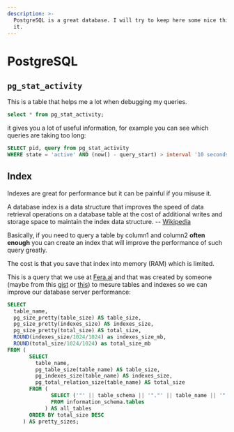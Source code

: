 ```yaml
---
description: >-
  PostgreSQL is a great database. I will try to keep here some nice things about
  it.
---
```


# PostgreSQL

## `pg_stat_activity`

This is a table that helps me a lot when debugging my queries.

```sql
select * from pg_stat_activity;
```

it gives you a lot of useful information, for example you can see which queries are taking too long:

```sql
SELECT pid, query from pg_stat_activity
WHERE state = 'active' AND (now() - query_start) > interval '10 seconds';
```

## Index

Indexes are great for performance but it can be painful if you misuse it.

A database index is a data structure that improves the speed of data retrieval operations on a database table at the cost of additional writes and storage space to maintain the index data structure. -- [Wikipedia](https://en.wikipedia.org/wiki/Database_index)

Basically, if you need to query a table by column1 and column2 **often enough** you can create an  index that will improve the performance of such query greatly.

The cost is that you save that index into memory \(RAM\) which is limited.

This is a query that we use at [Fera.ai](https://www.fera.ai/) and that was created by someone \(maybe from this [gist](https://gist.github.com/izbor/8b4a91a23008bae1488ebde23f6a1911) or [this](https://gist.github.com/jayelkaake/efe336b613657c20f47a7fd4879d73cc)\) to mesure tables and indexes so we can improve our database server performance:

```sql
SELECT
  table_name,
  pg_size_pretty(table_size) AS table_size,
  pg_size_pretty(indexes_size) AS indexes_size,
  pg_size_pretty(total_size) AS total_size,
  ROUND(indexes_size/1024/1024) as indexes_size_mb,
  ROUND(total_size/1024/1024) as total_size_mb
FROM (
       SELECT
         table_name,
         pg_table_size(table_name) AS table_size,
         pg_indexes_size(table_name) AS indexes_size,
         pg_total_relation_size(table_name) AS total_size
       FROM (
              SELECT ('"' || table_schema || '"."' || table_name || '"') AS table_name
              FROM information_schema.tables
            ) AS all_tables
       ORDER BY total_size DESC
     ) AS pretty_sizes;
```



